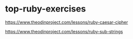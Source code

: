 # top-ruby-exercises

https://www.theodinproject.com/lessons/ruby-caesar-cipher

https://www.theodinproject.com/lessons/ruby-sub-strings